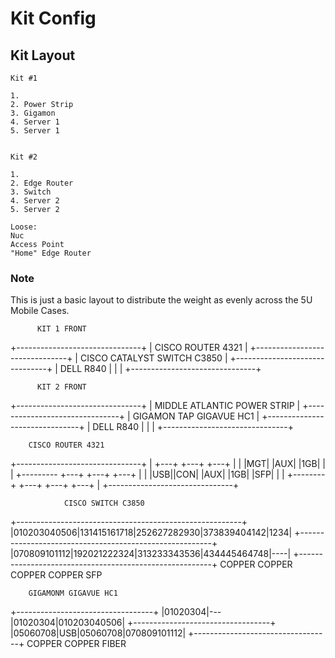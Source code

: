 # Kit Config
## Kit Layout

```
Kit #1

1.
2. Power Strip
3. Gigamon
4. Server 1
5. Server 1


Kit #2

1.
2. Edge Router
3. Switch
4. Server 2
5. Server 2

Loose:
Nuc
Access Point
"Home" Edge Router
```



### Note

This is just a basic layout to distribute the weight as evenly across the 5U Mobile Cases.

          KIT 1 FRONT              
+-------------------------------+
|       CISCO ROUTER 4321       |
+-------------------------------+
|  CISCO CATALYST SWITCH C3850  |
+-------------------------------+
|          DELL R840            |
|                               |
+-------------------------------+

          KIT 2 FRONT             
+-------------------------------+
|  MIDDLE ATLANTIC POWER STRIP  |
+-------------------------------+
|    GIGAMON TAP GIGAVUE HC1    |
+-------------------------------+
|          DELL R840            |
|                               |
+-------------------------------+

        CISCO ROUTER 4321
+-------------------------------+
| +---+      +---+  +---+       |
| |MGT|      |AUX|  |1GB|       |
| +--------- +---+  +---+ +---+ |
| |USB||CON| |AUX|  |1GB| |SFP| |
| +--------+ +---+  +---+ +---+ |
+-------------------------------+

                CISCO SWITCH C3850
+--------------------------------------------------------+
|010203040506|131415161718|252627282930|373839404142|1234|
+--------------------------------------------------------+
|070809101112|192021222324|313233343536|434445464748|----|
+--------------------------------------------------------+
COPPER        COPPER       COPPER       COPPER     SFP

        GIGAMONM GIGAVUE HC1
+----------------------------------+
|01020304|---|01020304|010203040506|
+----------------------------------+
|05060708|USB|05060708|070809101112|
+----------------------------------+
COPPER       COPPER     FIBER

